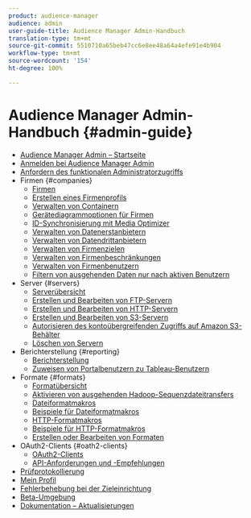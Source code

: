 ```yaml
---
product: audience-manager
audience: admin
user-guide-title: Audience Manager Admin-Handbuch
translation-type: tm+mt
source-git-commit: 5510710a65beb47cc6e8ee48a64a4efe91e4b904
workflow-type: tm+mt
source-wordcount: '154'
ht-degree: 100%

---
```



# Audience Manager Admin-Handbuch {#admin-guide}

+ [Audience Manager Admin – Startseite](admin-home.md)
+ [Anmelden bei Audience Manager Admin](admin-login.md)
+ [Anfordern des funktionalen Administratorzugriffs](admin-access.md)
+ Firmen {#companies}
   + [Firmen](companies/admin-companies-overview.md)
   + [Erstellen eines Firmenprofils](companies/admin-manage-company-profiles.md)
   + [Verwalten von Containern](companies/admin-manage-containers.md)
   + [Gerätediagrammoptionen für Firmen](companies/admin-device-graph-options.md)
   + [ID-Synchronisierung mit Media Optimizer](companies/admin-amo-sync.md)
   + [Verwalten von Datenerstanbietern](companies/admin-first-party-providers.md)
   + [Verwalten von Datendrittanbietern](companies/admin-third-party-providers.md)
   + [Verwalten von Firmenzielen](companies/admin-manage-company-destinations.md)
   + [Verwalten von Firmenbeschränkungen](companies/admin-company-limits.md)
   + [Verwalten von Firmenbenutzern](companies/admin-manage-company-users.md)
   + [Filtern von ausgehenden Daten nur nach aktiven Benutzern](companies/outbound-active-user-filter.md)
+ Server {#servers}
   + [Serverübersicht](admin-servers/admin-servers.md)
   + [Erstellen und Bearbeiten von FTP-Servern](admin-servers/create-ftp-server.md)
   + [Erstellen und Bearbeiten von HTTP-Servern](admin-servers/create-http-server.md)
   + [Erstellen und Bearbeiten von S3-Servern](admin-servers/create-s3-server.md)
   + [Autorisieren des kontoübergreifenden Zugriffs auf Amazon S3-Behälter](admin-servers/admin-authorize-s3-cross-bucket.md)
   + [Löschen von Servern](admin-servers/admin-delete-server.md)
+ Berichterstellung {#reporting}
   + [Berichterstellung](admin-reporting/admin-reporting-overview.md)
   + [Zuweisen von Portalbenutzern zu Tableau-Benutzern](admin-reporting/admin-assign-tableau-user.md)
+ Formate {#formats}
   + [Formatübersicht](formats/formats.md)
   + [Aktivieren von ausgehenden Hadoop-Sequenzdateitransfers](formats/enable-outbound-seq.md)
   + [Dateiformatmakros](formats/file-formats.md)
   + [Beispiele für Dateiformatmakros](formats/file-format-examples.md)
   + [HTTP-Formatmakros](formats/web-formats.md)
   + [Beispiele für HTTP-Formatmakros](formats/web-format-examples.md)
   + [Erstellen oder Bearbeiten von Formaten](formats/admin-create-format.md)
+ OAuth2-Clients {#oath2-clients}
   + [OAuth2-Clients](admin-oauth2/admin-oauth2-create-edit.md)
   + [API-Anforderungen und -Empfehlungen](admin-oauth2/aam-admin-api-requirements.md)
+ [Prüfprotokollierung](admin-audit-logging.md)
+ [Mein Profil](admin-my-profile.md)
+ [Fehlerbehebung bei der Zieleinrichtung](admin-destination-troubleshooting.md)
+ [Beta-Umgebung](admin-beta-environment.md)
+ [Dokumentation – Aktualisierungen](admin-doc-updates.md)

